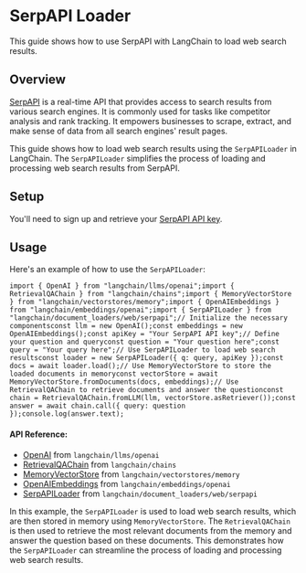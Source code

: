 SerpAPI Loader
==============

This guide shows how to use SerpAPI with LangChain to load web search results.

Overview[​](#overview "Direct link to Overview")
------------------------------------------------

[SerpAPI](https://serpapi.com/) is a real-time API that provides access to search results from various search engines. It is commonly used for tasks like competitor analysis and rank tracking. It empowers businesses to scrape, extract, and make sense of data from all search engines' result pages.

This guide shows how to load web search results using the `SerpAPILoader` in LangChain. The `SerpAPILoader` simplifies the process of loading and processing web search results from SerpAPI.

Setup[​](#setup "Direct link to Setup")
---------------------------------------

You'll need to sign up and retrieve your [SerpAPI API key](https://serpapi.com/dashboard).

Usage[​](#usage "Direct link to Usage")
---------------------------------------

Here's an example of how to use the `SerpAPILoader`:

    import { OpenAI } from "langchain/llms/openai";import { RetrievalQAChain } from "langchain/chains";import { MemoryVectorStore } from "langchain/vectorstores/memory";import { OpenAIEmbeddings } from "langchain/embeddings/openai";import { SerpAPILoader } from "langchain/document_loaders/web/serpapi";// Initialize the necessary componentsconst llm = new OpenAI();const embeddings = new OpenAIEmbeddings();const apiKey = "Your SerpAPI API key";// Define your question and queryconst question = "Your question here";const query = "Your query here";// Use SerpAPILoader to load web search resultsconst loader = new SerpAPILoader({ q: query, apiKey });const docs = await loader.load();// Use MemoryVectorStore to store the loaded documents in memoryconst vectorStore = await MemoryVectorStore.fromDocuments(docs, embeddings);// Use RetrievalQAChain to retrieve documents and answer the questionconst chain = RetrievalQAChain.fromLLM(llm, vectorStore.asRetriever());const answer = await chain.call({ query: question });console.log(answer.text);

#### API Reference:

*   [OpenAI](/docs/api/llms_openai/classes/OpenAI) from `langchain/llms/openai`
*   [RetrievalQAChain](/docs/api/chains/classes/RetrievalQAChain) from `langchain/chains`
*   [MemoryVectorStore](/docs/api/vectorstores_memory/classes/MemoryVectorStore) from `langchain/vectorstores/memory`
*   [OpenAIEmbeddings](/docs/api/embeddings_openai/classes/OpenAIEmbeddings) from `langchain/embeddings/openai`
*   [SerpAPILoader](/docs/api/document_loaders_web_serpapi/classes/SerpAPILoader) from `langchain/document_loaders/web/serpapi`

In this example, the `SerpAPILoader` is used to load web search results, which are then stored in memory using `MemoryVectorStore`. The `RetrievalQAChain` is then used to retrieve the most relevant documents from the memory and answer the question based on these documents. This demonstrates how the `SerpAPILoader` can streamline the process of loading and processing web search results.